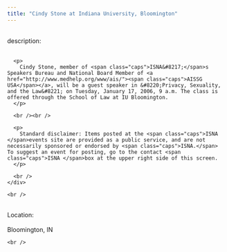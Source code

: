 ```yaml
---
title: "Cindy Stone at Indiana University, Bloomington"
---
```


<div class="flexinode-body flexinode-2">
  <div class="flexinode-textarea-1">
    <div class="form-item">
      <br /> <label>description:</label><br /><br /> 
      
      <p>
        Cindy Stone, member of <span class="caps">ISNA&#8217;</span>s Speakers Bureau and National Board Member of <a href="http://www.medhelp.org/www/ais/"><span class="caps">AISSG USA</span></a>, will be a guest speaker in &#8220;Privacy, Sexuality, and the Law&#8221; on Tuesday, January 17, 2006, 9 a.m. The class is offered through the School of Law at IU Bloomington.
      </p>
      
      <br /><br />
      
      <p>
        Standard disclaimer: Items posted at the <span class="caps">ISNA </span>events site are provided as a public service, and are not necessarily sponsored or endorsed by <span class="caps">ISNA.</span> To suggest an event for posting, go to the contact <span class="caps">ISNA </span>box at the upper right side of this screen.
      </p>
      
      <br />
    </div>
    
    <br />
  </div>
  
  <div class="flexinode-textfield-2">
    <div class="form-item">
      <br /> <label>Location:</label><br /><br /> Bloomington, IN<br />
    </div>
    
    <br />
  </div>
</div>